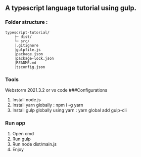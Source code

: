 ## A typescript language tutorial using gulp.

### Folder structure :
```
typescript-tutorial/
    ├─ dist/
    └─ src/
    |.gitignore
    |gulpfile.js
    |package.json
    |package-lock.json
    |README.md
    |tsconfig.json
```
### Tools
Webstorm 2021.3.2 or vs code
###Configurations
1. Install node.js
2. Install yarn globally : npm i -g yarn
3. Install gulp globally using yarn : yarn global add gulp-cli

### Run app
1. Open cmd 
2. Run gulp 
3. Run node dist/main.js
4. Enjoy
